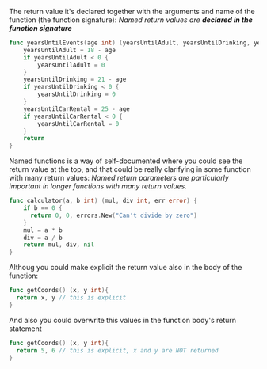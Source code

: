 The return value it's declared together with the arguments and name of the function (the function signature): *Named return values are **declared in the function signature*** 

```go
func yearsUntilEvents(age int) (yearsUntilAdult, yearsUntilDrinking, yearsUntilCarRental int) {
	yearsUntilAdult = 18 - age
	if yearsUntilAdult < 0 {
		yearsUntilAdult = 0
	}
	yearsUntilDrinking = 21 - age
	if yearsUntilDrinking < 0 {
		yearsUntilDrinking = 0
	}
	yearsUntilCarRental = 25 - age
	if yearsUntilCarRental < 0 {
		yearsUntilCarRental = 0
	}
	return
}
```
Named functions is a way of self-documented where you could see the return value at the top, and that could be really clarifying in some function with many return values:
*Named return parameters are particularly important in longer functions with many return values.*

```go
func calculator(a, b int) (mul, div int, err error) {
    if b == 0 {
      return 0, 0, errors.New("Can't divide by zero")
    }
    mul = a * b
    div = a / b
    return mul, div, nil
}
```
Althoug you could make explicit the return value also in the body of the function:
```go
func getCoords() (x, y int){
  return x, y // this is explicit
}
```
And also you could overwrite this values in the function body's return statement
```go
func getCoords() (x, y int){
  return 5, 6 // this is explicit, x and y are NOT returned
}
```

